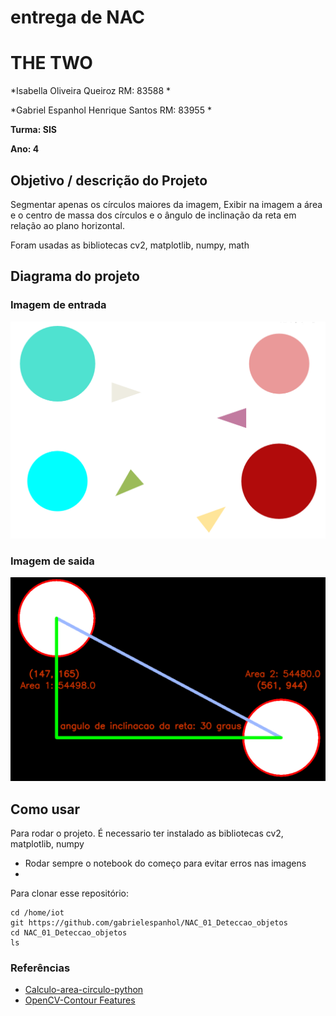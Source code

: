 # entrega de NAC

# THE TWO

*Isabella Oliveira Queiroz RM: 83588 *

*Gabriel Espanhol Henrique Santos RM: 83955  *

**Turma: SIS**

**Ano: 4**

## Objetivo / descrição do Projeto

Segmentar apenas os círculos maiores da imagem, Exibir na imagem a área e o centro de massa dos círculos e o ângulo de inclinação da reta em relação ao plano horizontal.

Foram usadas as bibliotecas cv2, matplotlib, numpy, math



## Diagrama do projeto

### Imagem de entrada

<img src="/circulo.png" width="550">

### Imagem de saida

<img src="/circulo_saida.png" width="550">


## Como usar 

Para rodar o projeto. É necessario ter instalado as bibliotecas cv2, matplotlib, numpy 

* Rodar sempre o notebook do começo para evitar erros nas imagens 
* 


Para clonar esse repositório:

    cd /home/iot
    git https://github.com/gabrielespanhol/NAC_01_Deteccao_objetos
    cd NAC_01_Deteccao_objetos
    ls



### Referências 

* [Calculo-area-circulo-python](https://www.delftstack.com/pt/howto/python/calculate-slope-python/)
* [OpenCV-Contour Features](https://docs.opencv.org/3.1.0/dd/d49/tutorial_py_contour_features.html)
